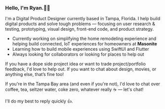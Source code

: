 ### Hello, I'm Ryan.✌🏼

I'm a Digital Product Designer currently based in Tampa, Florida. I help build digital products and solve tough problems — focusing on user research & testing, prototyping, visual design, front-end code, and product strategy.

- Currently working on simplifying the home remodeling experience and helping build connected, IoT experiences for homeowners at **Masonite**
- Learning how to build mobile experiences using SwiftUI and Flutter
- Always looking for collaborators or looking for places to help out

If you have a dope side project idea or want to trade project/portfolio feedback, I'd love to help out. If you want to chat about design, movies, or anything else, that’s fine too!

If you're in the Tampa Bay area (and even if you're not), I'd love to chat over coffee, tea, seltzer water, coke zero, whatever really ☕️ — let's chat!

I'll do my best to reply quickly 👍.
